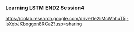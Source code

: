 ### Learning LSTM END2 Session4

https://colab.research.google.com/drive/1e2liMcWhhuT5j-lsXqbJKboggon8RCa2?usp=sharing

